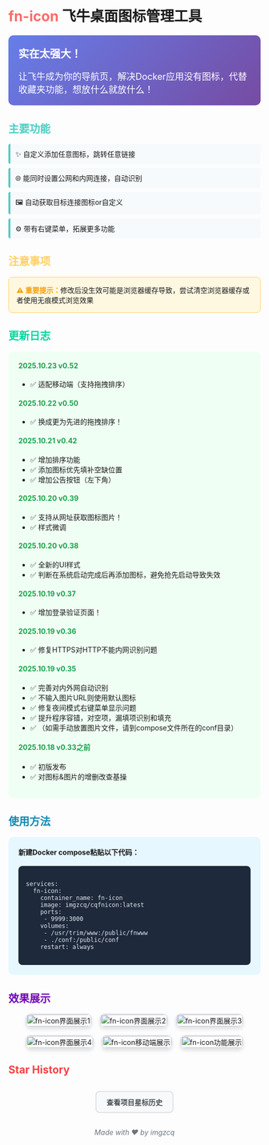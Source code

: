 # <span style="color:#ff6b6b">fn-icon</span> 飞牛桌面图标管理工具

<div style="background: linear-gradient(135deg, #667eea 0%, #764ba2 100%); padding: 20px; border-radius: 10px; color: white; margin: 20px 0;">
  <h2 style="margin-top: 0;">实在太强大！</h2>
  <p style="font-size: 18px; margin-bottom: 0;">让飞牛成为你的导航页，解决Docker应用没有图标，代替收藏夹功能，想放什么就放什么！</p>
</div>

## <span style="color:#4ecdc4">主要功能</span>

<ul style="list-style-type: none; padding-left: 0;">
  <li style="background-color: #f7fafc; padding: 10px; margin: 8px 0; border-left: 4px solid #4ecdc4; border-radius: 4px;">
    ✨ 自定义添加任意图标，跳转任意链接
  </li>
  <li style="background-color: #f7fafc; padding: 10px; margin: 8px 0; border-left: 4px solid #4ecdc4; border-radius: 4px;">
    🌐 能同时设置公网和内网连接，自动识别
  </li>
  <li style="background-color: #f7fafc; padding: 10px; margin: 8px 0; border-left: 4px solid #4ecdc4; border-radius: 4px;">
    🖼️ 自动获取目标连接图标or自定义
  </li>
  <li style="background-color: #f7fafc; padding: 10px; margin: 8px 0; border-left: 4px solid #4ecdc4; border-radius: 4px;">
    ⚙️ 带有右键菜单，拓展更多功能
  </li>
</ul>

## <span style="color:#ffd166">注意事项</span>

<div style="background-color: #fff8e1; padding: 15px; border-radius: 8px; border: 1px solid #ffd166;">
  <strong style="color: #f59e0b;">⚠️ 重要提示：</strong>修改后没生效可能是浏览器缓存导致，尝试清空浏览器缓存或者使用无痕模式浏览效果
</div>

## <span style="color:#06d6a0">更新日志</span>

<div style="background-color: #f0fff4; padding: 20px; border-radius: 10px; margin-bottom: 20px;">
  <h4 style="color: #16a34a; margin-top: 0;">2025.10.23 v0.52</h4>
  <ul>
    <li>✅ 适配移动端（支持拖拽排序）</li>
  </ul>

  <h4 style="color: #16a34a;">2025.10.22 v0.50</h4>
  <ul>
    <li>✅ 换成更为先进的拖拽排序！</li>
  </ul>

  <h4 style="color: #16a34a;">2025.10.21 v0.42</h4>
  <ul>
    <li>✅ 增加排序功能</li>
    <li>✅ 添加图标优先填补空缺位置</li>
    <li>✅ 增加公告按钮（左下角）</li>
  </ul>

  <h4 style="color: #16a34a;">2025.10.20 v0.39</h4>
  <ul>
    <li>✅ 支持从网址获取图标图片！</li>
    <li>✅ 样式微调</li>
  </ul>

  <h4 style="color: #16a34a;">2025.10.20 v0.38</h4>
  <ul>
    <li>✅ 全新的UI样式</li>
    <li>✅ 判断在系统启动完成后再添加图标，避免抢先启动导致失效</li>
  </ul>

  <h4 style="color: #16a34a;">2025.10.19 v0.37</h4>
  <ul>
    <li>✅ 增加登录验证页面！</li>
  </ul>

  <h4 style="color: #16a34a;">2025.10.19 v0.36</h4>
  <ul>
    <li>✅ 修复HTTPS对HTTP不能内网识别问题</li>
  </ul>

  <h4 style="color: #16a34a;">2025.10.19 v0.35</h4>
  <ul>
    <li>✅ 完善对内外网自动识别</li>
    <li>✅ 不输入图片URL则使用默认图标</li>
    <li>✅ 修复夜间模式右键菜单显示问题</li>
    <li>✅ 提升程序容错，对空项，漏填项识别和填充</li>
    <li>✅ （如需手动放置图片文件，请到compose文件所在的conf目录）</li>
  </ul>

  <h4 style="color: #16a34a;">2025.10.18 v0.33之前</h4>
  <ul>
    <li>✅ 初版发布</li>
    <li>✅ 对图标&图片的增删改查基操</li>
  </ul>
</div>

## <span style="color:#118ab2">使用方法</span>

<div style="background-color: #e6f7ff; padding: 20px; border-radius: 10px; margin-bottom: 20px;">
  <h4 style="margin-top: 0;">新建Docker compose粘贴以下代码：</h4>
  
  <div style="background-color: #1e293b; color: #e2e8f0; padding: 15px; border-radius: 8px; overflow-x: auto;">
    <pre><code>services:
  fn-icon:
    container_name: fn-icon
    image: imgzcq/cqfnicon:latest
    ports:
     - 9999:3000
    volumes:
     - /usr/trim/www:/public/fnwww
     - ./conf:/public/conf
    restart: always</code></pre>
  </div>
</div>

## <span style="color:#7209b7">效果展示</span>

<div style="display: flex; flex-wrap: wrap; gap: 15px; justify-content: center;">
  <div style="border: 2px solid #e2e8f0; border-radius: 10px; overflow: hidden; max-width: 100%; box-shadow: 0 4px 6px rgba(0, 0, 0, 0.1);">
    <img src="https://github.com/user-attachments/assets/fb6b5882-68d5-4292-9d4f-dd1ea553614b" alt="fn-icon界面展示1" style="width: 100%; height: auto;">
  </div>
  <div style="border: 2px solid #e2e8f0; border-radius: 10px; overflow: hidden; max-width: 100%; box-shadow: 0 4px 6px rgba(0, 0, 0, 0.1);">
    <img src="https://github.com/user-attachments/assets/db2cd37b-a294-408d-a7ee-c247bf5b8f75" alt="fn-icon界面展示2" style="width: 100%; height: auto;">
  </div>
  <div style="border: 2px solid #e2e8f0; border-radius: 10px; overflow: hidden; max-width: 100%; box-shadow: 0 4px 6px rgba(0, 0, 0, 0.1);">
    <img src="https://github.com/user-attachments/assets/3dea55c2-98b0-4b29-ac62-e047b0d36050" alt="fn-icon界面展示3" style="width: 100%; height: auto;">
  </div>
  <div style="border: 2px solid #e2e8f0; border-radius: 10px; overflow: hidden; max-width: 480px; box-shadow: 0 4px 6px rgba(0, 0, 0, 0.1);">
    <img src="https://github.com/user-attachments/assets/d64535cc-01d1-41e0-9b03-3371bb65a15d" alt="fn-icon界面展示4" style="width: 100%; height: auto;">
  </div>
  <div style="border: 2px solid #e2e8f0; border-radius: 10px; overflow: hidden; max-width: 100%; box-shadow: 0 4px 6px rgba(0, 0, 0, 0.1);">
    <img src="https://github.com/user-attachments/assets/b4937a31-e78a-46a4-bc83-08a9ea9718d6" alt="fn-icon移动端展示" style="width: 100%; height: auto;">
  </div>
  <div style="border: 2px solid #e2e8f0; border-radius: 10px; overflow: hidden; max-width: 100%; box-shadow: 0 4px 6px rgba(0, 0, 0, 0.1);">
    <img src="https://github.com/user-attachments/assets/04c04650-617c-4a23-bcd3-9a771736ec75" alt="fn-icon功能展示" style="width: 100%; height: auto;">
  </div>
</div>

## <span style="color:#f94144">Star History</span>

<div style="display: flex; justify-content: center; margin: 30px 0;">
  <a href="https://www.star-history.com/#imgzcq/fn-icon&type=date&legend=top-left" target="_blank" style="display: inline-block; padding: 10px 20px; background-color: #f8f9fa; border: 2px solid #dee2e6; border-radius: 8px; text-decoration: none; color: #495057; transition: all 0.3s ease;">
    <strong>查看项目星标历史</strong>
  </a>
</div>

<p style="text-align: center; color: #6c757d; font-style: italic;">Made with ❤️ by imgzcq</p>
